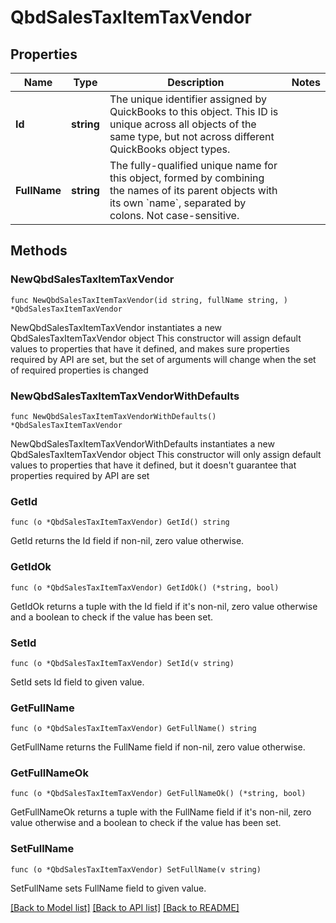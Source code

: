 # QbdSalesTaxItemTaxVendor

## Properties

Name | Type | Description | Notes
------------ | ------------- | ------------- | -------------
**Id** | **string** | The unique identifier assigned by QuickBooks to this object. This ID is unique across all objects of the same type, but not across different QuickBooks object types. | 
**FullName** | **string** | The fully-qualified unique name for this object, formed by combining the names of its parent objects with its own &#x60;name&#x60;, separated by colons. Not case-sensitive. | 

## Methods

### NewQbdSalesTaxItemTaxVendor

`func NewQbdSalesTaxItemTaxVendor(id string, fullName string, ) *QbdSalesTaxItemTaxVendor`

NewQbdSalesTaxItemTaxVendor instantiates a new QbdSalesTaxItemTaxVendor object
This constructor will assign default values to properties that have it defined,
and makes sure properties required by API are set, but the set of arguments
will change when the set of required properties is changed

### NewQbdSalesTaxItemTaxVendorWithDefaults

`func NewQbdSalesTaxItemTaxVendorWithDefaults() *QbdSalesTaxItemTaxVendor`

NewQbdSalesTaxItemTaxVendorWithDefaults instantiates a new QbdSalesTaxItemTaxVendor object
This constructor will only assign default values to properties that have it defined,
but it doesn't guarantee that properties required by API are set

### GetId

`func (o *QbdSalesTaxItemTaxVendor) GetId() string`

GetId returns the Id field if non-nil, zero value otherwise.

### GetIdOk

`func (o *QbdSalesTaxItemTaxVendor) GetIdOk() (*string, bool)`

GetIdOk returns a tuple with the Id field if it's non-nil, zero value otherwise
and a boolean to check if the value has been set.

### SetId

`func (o *QbdSalesTaxItemTaxVendor) SetId(v string)`

SetId sets Id field to given value.


### GetFullName

`func (o *QbdSalesTaxItemTaxVendor) GetFullName() string`

GetFullName returns the FullName field if non-nil, zero value otherwise.

### GetFullNameOk

`func (o *QbdSalesTaxItemTaxVendor) GetFullNameOk() (*string, bool)`

GetFullNameOk returns a tuple with the FullName field if it's non-nil, zero value otherwise
and a boolean to check if the value has been set.

### SetFullName

`func (o *QbdSalesTaxItemTaxVendor) SetFullName(v string)`

SetFullName sets FullName field to given value.



[[Back to Model list]](../README.md#documentation-for-models) [[Back to API list]](../README.md#documentation-for-api-endpoints) [[Back to README]](../README.md)


